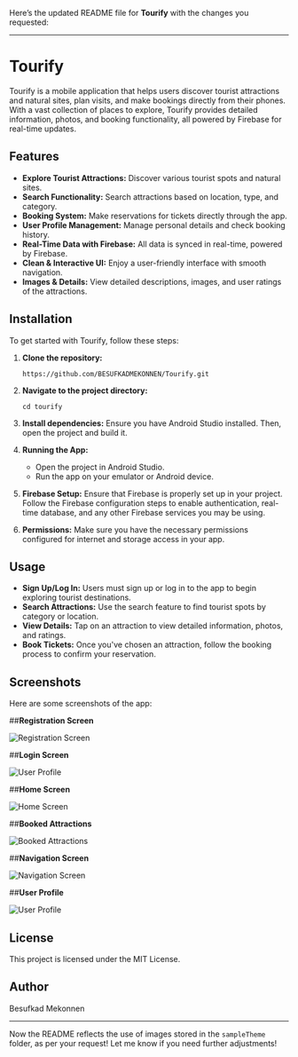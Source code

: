 Here’s the updated README file for **Tourify** with the changes you requested:

---

# Tourify

Tourify is a mobile application that helps users discover tourist attractions and natural sites, plan visits, and make bookings directly from their phones. With a vast collection of places to explore, Tourify provides detailed information, photos, and booking functionality, all powered by Firebase for real-time updates.

## Features

- **Explore Tourist Attractions:** Discover various tourist spots and natural sites.
- **Search Functionality:** Search attractions based on location, type, and category.
- **Booking System:** Make reservations for tickets directly through the app.
- **User Profile Management:** Manage personal details and check booking history.
- **Real-Time Data with Firebase:** All data is synced in real-time, powered by Firebase.
- **Clean & Interactive UI:** Enjoy a user-friendly interface with smooth navigation.
- **Images & Details:** View detailed descriptions, images, and user ratings of the attractions.

## Installation

To get started with Tourify, follow these steps:

1. **Clone the repository:**
   ```
   https://github.com/BESUFKADMEKONNEN/Tourify.git
   ```

2. **Navigate to the project directory:**
   ```
   cd tourify
   ```

3. **Install dependencies:**
   Ensure you have Android Studio installed. Then, open the project and build it.

4. **Running the App:**
   - Open the project in Android Studio.
   - Run the app on your emulator or Android device.

5. **Firebase Setup:**
   Ensure that Firebase is properly set up in your project. Follow the Firebase configuration steps to enable authentication, real-time database, and any other Firebase services you may be using.

6. **Permissions:**
   Make sure you have the necessary permissions configured for internet and storage access in your app.

## Usage

- **Sign Up/Log In:** Users must sign up or log in to the app to begin exploring tourist destinations.
- **Search Attractions:** Use the search feature to find tourist spots by category or location.
- **View Details:** Tap on an attraction to view detailed information, photos, and ratings.
- **Book Tickets:** Once you've chosen an attraction, follow the booking process to confirm your reservation.

## Screenshots

Here are some screenshots of the app:

##**Registration Screen**
   
  ![Registration Screen](sampleTheme/resg.jpg)

  
##**Login Screen**
   
 ![User Profile](sampleTheme/login.jpg)

 
##**Home Screen**
  
 ![Home Screen](sampleTheme/home.jpg)

   
##**Booked Attractions**

 ![Booked Attractions](sampleTheme/book.jpg)

   
##**Navigation Screen**
  
 ![Navigation Screen](sampleTheme/nav.jpg)

   
##**User Profile**
  
 ![User Profile](sampleTheme/profile.jpg)


## License

This project is licensed under the MIT License.

## Author

Besufkad Mekonnen

---

Now the README reflects the use of images stored in the `sampleTheme` folder, as per your request! Let me know if you need further adjustments!
